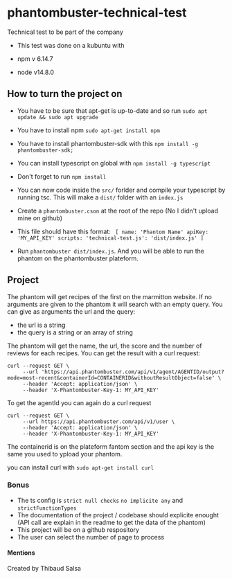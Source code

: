 # phantombuster-technical-test
Technical test to be part of the company
 - This test was done on a kubuntu with

 - npm v 6.14.7
 - node v14.8.0

## How to turn the project on

 - You have to be sure that apt-get is up-to-date and so run ```sudo apt update && sudo apt upgrade```
 - You have to install npm ```sudo apt-get install npm```
 - You have to install phantombuster-sdk with this ```npm install -g phantombuster-sdk;```
 - You can install typescript on global with ```npm install -g typescript```

 - Don't forget to run ```npm install```
 - You can now code inside the ```src/``` forlder and compile your typescript by running tsc.
   This will make a ```dist/``` folder with an ```index.js```

 - Create a ```phantombuster.cson``` at the root of the repo (No I didn't upload mine on github)
 - This file should have this format: ```
 [
    name: 'Phantom Name'
    apiKey: 'MY_API_KEY'
    scripts:
        'technical-test.js': 'dist/index.js'
]```

 - Run ```phantombuster dist/index.js```.
   And you will be able to run the phantom on the phantombuster plateform.

## Project
The phantom will get recipes of the first on the marmitton website.
If no arguments are given to the phantom it will search with an empty query.
You can give as arguments the url and the query:
 - the url is a string
 - the query is a string or an array of string

The phantom will get the name, the url, the score and the number of reviews for each recipes.
You can get the result with a curl request:
```
curl --request GET \
     --url 'https://api.phantombuster.com/api/v1/agent/AGENTID/output?mode=most-recent&containerId=CONTAINERID&withoutResultObject=false' \
     --header 'Accept: application/json' \
     --header 'X-Phantombuster-Key-1: MY_API_KEY'
```

To get the agentId you can again do a curl request 
```
curl --request GET \
     --url https://api.phantombuster.com/api/v1/user \
     --header 'Accept: application/json' \
     --header 'X-Phantombuster-Key-1: MY_API_KEY'
```

The containerid is on the plateform fantom section and the api key is the same you used to ypload your phantom.

you can install curl with ```sudo apt-get install curl```

### Bonus
 - The ts config is ```strict null checks``` ```no implicite any``` and ```strictFunctionTypes```
 - The documentation of the project / codebase should explicite enought (API call are explain in the readme to get the data of the phantom)
 - This project will be on a github respository
 - The user can select the number of page to process

 #### Mentions
  Created by Thibaud Salsa